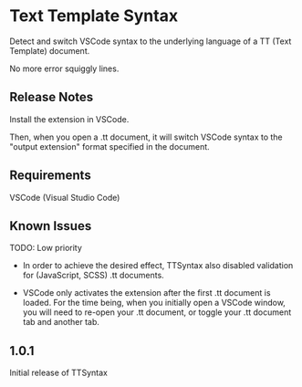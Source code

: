 # Text Template Syntax

Detect and switch VSCode syntax to the underlying language of a TT (Text Template) document.

No more error squiggly lines.

## Release Notes

Install the extension in VSCode.

Then, when you open a .tt document, it will switch VSCode syntax to the "output extension" format specified in the document.

## Requirements

VSCode (Visual Studio Code)

## Known Issues

TODO: Low priority

- In order to achieve the desired effect, TTSyntax also disabled validation for (JavaScript, SCSS) .tt documents.

- VSCode only activates the extension after the first .tt document is loaded. For the time being, when you initially open a VSCode window, you will need to re-open your .tt document, or toggle your .tt document tab and another tab.

## 1.0.1

Initial release of TTSyntax
